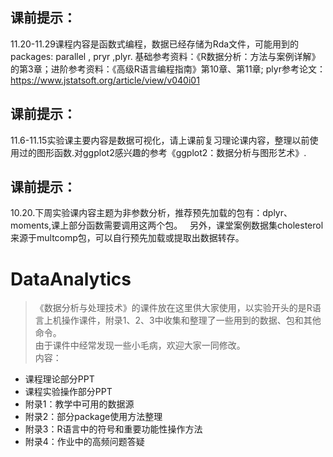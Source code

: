 ## 课前提示： 
11.20-11.29课程内容是函数式编程，数据已经存储为Rda文件，可能用到的packages: parallel , pryr ,plyr. 基础参考资料：《R数据分析：方法与案例详解》的第3章；进阶参考资料：《高级R语言编程指南》第10章、第11章; plyr参考论文：https://www.jstatsoft.org/article/view/v040i01

## 课前提示：
11.6-11.15实验课主要内容是数据可视化，请上课前复习理论课内容，整理以前使用过的图形函数.对ggplot2感兴趣的参考《ggplot2：数据分析与图形艺术》.

## 课前提示：
10.20.下周实验课内容主题为非参数分析，推荐预先加载的包有：dplyr、moments,课上部分函数需要调用这两个包。  
另外，课堂案例数据集cholesterol来源于multcomp包，可以自行预先加载或提取出数据转存。

# DataAnalytics
>《数据分析与处理技术》的课件放在这里供大家使用，以实验开头的是R语言上机操作课件，附录1、2、3中收集和整理了一些用到的数据、包和其他命令。  
>由于课件中经常发现一些小毛病，欢迎大家一同修改。    
内容：  
- 课程理论部分PPT  
- 课程实验操作部分PPT   
- 附录1：教学中可用的数据源  
- 附录2：部分package使用方法整理  
- 附录3：R语言中的符号和重要功能性操作方法    
- 附录4：作业中的高频问题答疑
